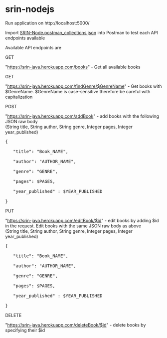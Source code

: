 # srin-nodejs
Run application on http://localhost:5000/

Import [SRIN-Node.postman_collections.json](https://github.com/Marvinwidjaja/srin-nodejs/blob/master/SRIN-Node.postman_collection.json) into Postman to test each API endpoints available


Available API endpoints are 


GET

"https://srin-java.herokuapp.com/books" - Get all available books

GET 

"https://srin-java.herokuapp.com/findGenre/$GenreName" - Get books with $GenreName. $GenreName is case-sensitive therefore be careful with capitalization

POST

"https://srin-java.herokuapp.com/addBook" - add books with the following JSON raw body</br>(String title, String author, String genre, Integer pages, Integer year_published)
<pre>
{</br>
   "title": "Book_NAME",</br>
   "author": "AUTHOR_NAME",</br>
   "genre": "GENRE", </br>
   "pages": $PAGES,</br>
   "year_published" : $YEAR_PUBLISHED</br>
}
</pre>

PUT

"https://srin-java.herokuapp.com/editBook/$id" - edit books by adding $id in the request. Edit books with the same JSON raw body as above</br>(String title, String author, String genre, Integer pages, Integer year_published)
<pre>
{</br>
   "title": "Book_NAME",</br>
   "author": "AUTHOR_NAME",</br>
   "genre": "GENRE", </br>
   "pages": $PAGES,</br>
   "year_published" : $YEAR_PUBLISHED</br>
}
</pre>

DELETE

"https://srin-java.herokuapp.com/deleteBook/$id" - delete books by specifying their $id
